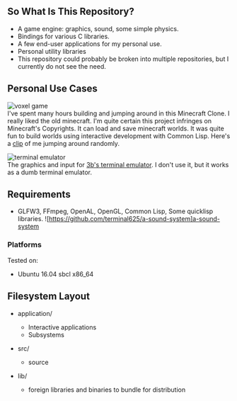## So What Is This Repository?
- A game engine: graphics, sound, some simple physics.
- Bindings for various C libraries.
- A few end-user applications for my personal use.
- Personal utility libraries  
- This repository could probably be broken into multiple repositories, but I currently do not see the need.

## Personal Use Cases
![voxel game](https://user-images.githubusercontent.com/14166099/39225064-57b43bfa-4818-11e8-9f33-4737ae6f18b7.png)  
I've spent many hours building and jumping around in this Minecraft Clone. I really liked the old minecraft. I'm quite certain this project infringes on Minecraft's Copyrights. It can load and save minecraft worlds. It was quite fun to build worlds using interactive development with Common Lisp. Here's a [clip](https://www.youtube.com/watch?v=DJLquOyreQQ) of me jumping around randomly. 

![terminal emulator](https://user-images.githubusercontent.com/14166099/39225409-3571051c-481a-11e8-8160-422a7052e605.png)  
The graphics and input for [3b's terminal emulator](https://github.com/3b/3bst). I don't use it, but it works as a dumb terminal emulator.

## Requirements
- GLFW3, FFmpeg, OpenAL, OpenGL, Common Lisp, Some quicklisp libraries. ![https://github.com/terminal625/a-sound-system]a-sound-system

### Platforms
Tested on:
- Ubuntu 16.04 sbcl x86_64

## Filesystem Layout
- application/
    - Interactive applications
    - Subsystems	
		
- src/
    - source

- lib/
    - foreign libraries and binaries to bundle for distribution
